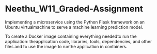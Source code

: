 # Neethu_W11_Graded-Assignment

Implementing a microservice using the Python Flask framework on an Ubuntu virtualmachine to serve a machine learning prediction model.

To create a Docker image containing everything neededto run the application: theapplication code, libraries, tools, dependencies, and other files and to use the image to runthe application in containers.
